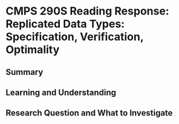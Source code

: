 # CMPS 290S Reading Response: Replicated Data Types: Specification, Verification, Optimality

## Summary


## Learning and Understanding


## Research Question and What to Investigate

